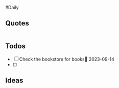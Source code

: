 #Daily
## Quotes

```

```

## Todos

- [ ] Check the bookstore for books🛫 2023-09-14
- [ ]

## Ideas


